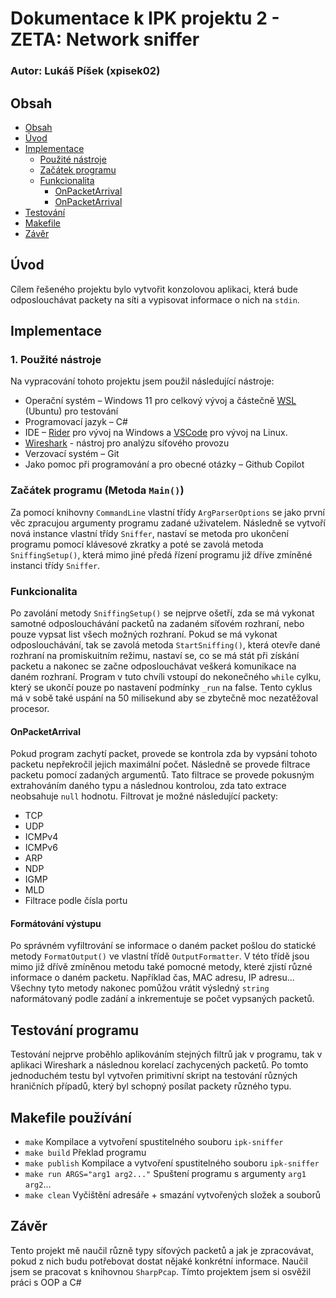 # Dokumentace k IPK projektu 2 - ZETA: Network sniffer
### Autor: Lukáš Píšek (xpisek02)
## Obsah <a name="obsah"></a>
- [Obsah](#obsah)
- [Úvod](#uvod)
- [Implementace](#impl)
    - [Použité nástroje](#impl1)
    - [Začátek programu](#impl2)
    - [Funkcionalita](#impl3)
        - [OnPacketArrival](#impl3-1)
        - [OnPacketArrival](#impl3-2)
- [Testování](#test)
- [Makefile](#make)
- [Závěr](#end)

## Úvod <a name="uvod"></a>
Cílem řešeného projektu bylo vytvořit konzolovou aplikaci, která bude odposlouchávat packety na síti a vypisovat informace o nich na `stdin`.
## Implementace <a name="impl"></a>
### 1. Použité nástroje <a name="impl1"></a>
Na vypracování tohoto projektu jsem použil následující nástroje:
-	Operační systém – Windows 11 pro celkový vývoj a částečně [WSL](https://en.wikipedia.org/wiki/Windows_Subsystem_for_Linux) (Ubuntu) pro testování
-	Programovací jazyk – C#
-	IDE – [Rider](https://www.jetbrains.com/rider/) pro vývoj na Windows a [VSCode](https://code.visualstudio.com) pro vývoj na Linux.
-   [Wireshark](https://www.wireshark.org) - nástroj pro analýzu síťového provozu
-   Verzovací systém – Git
-	Jako pomoc při programování a pro obecné otázky – Github Copilot
### Začátek programu (Metoda `Main()`) <a name="impl2"></a>
Za pomocí knihovny `CommandLine` vlastní třídy `ArgParserOptions` se jako první věc zpracujou argumenty programu zadané uživatelem. 
Následně se vytvoří nová instance vlastní třídy `Sniffer`, nastaví se metoda pro ukončení programu pomocí klávesové zkratky a poté se zavolá metoda `SniffingSetup()`, která mimo jiné předá řízení programu již dříve zmíněné instanci třídy `Sniffer`.
### Funkcionalita <a name="impl3"></a>
Po zavolání metody `SniffingSetup()` se nejprve ošetří, zda se má vykonat samotné odposlouchávání packetů na zadaném síťovém rozhraní, nebo pouze vypsat list všech možných rozhraní.
Pokud se má vykonat odposlouchávání, tak se zavolá metoda `StartSniffing()`, která otevře dané rozhraní na promiskuitním režimu, nastaví se, co se má stát při získání packetu a nakonec se začne odposlouchávat veškerá komunikace na daném rozhraní.
Program v tuto chvíli vstoupí do nekonečného `while` cylku, který se ukončí pouze po nastavení podmínky `_run` na false. Tento cyklus má v sobě také uspání na 50 milisekund aby se zbytečně moc nezatěžoval procesor.
#### OnPacketArrival <a name="impl3-1"></a>
Pokud program zachytí packet, provede se kontrola zda by vypsání tohoto packetu nepřekročil jejich maximální počet. Následně se provede filtrace packetu pomocí zadaných argumentů. Tato filtrace se provede pokusným extrahováním daného typu a následnou kontrolou, zda tato extrace neobsahuje `null` hodnotu.
Filtrovat je možné následující packety:
- TCP
- UDP
- ICMPv4
- ICMPv6
- ARP
- NDP
- IGMP
- MLD
- Filtrace podle čísla portu

#### Formátování výstupu <a name="impl3-2"></a>
Po správném vyfiltrování se informace o daném packet pošlou do statické metody `FormatOutput()` ve vlastní třídě `OutputFormatter`. V této třídě jsou mimo již dřívě zmíněnou metodu také pomocné metody, které zjistí různé informace o daném packetu. Například čas, MAC adresu, IP adresu...
Všechny tyto metody nakonec pomůžou vrátit výsledný `string` naformátovaný podle zadání a inkrementuje se počet vypsaných packetů.
## Testování programu <a name="test"></a>
Testování nejprve proběhlo aplikováním stejných filtrů jak v programu, tak v aplikaci Wireshark a následnou korelací zachycených packetů. 
Po tomto jednoduchém testu byl vytvořen primitivní skript na testování různých hraničních případů, který byl schopný posílat packety různého typu.

## Makefile používání <a name="make"></a>
- `make` Kompilace a vytvoření spustitelného souboru `ipk-sniffer`
- `make build` Překlad programu 
- `make publish` Kompilace a vytvoření spustitelného souboru `ipk-sniffer`
- `make run ARGS="arg1 arg2..."` Spuštení programu s argumenty `arg1` `arg2`...
- `make clean` Vyčištění adresáře + smazání vytvořených složek a souborů 

## Závěr <a name="end"></a>
Tento projekt mě naučil různě typy síťových packetů a jak je zpracovávat, pokud z nich budu potřebovat dostat nějaké konkrétní informace.
Naučil jsem se pracovat s knihovnou `SharpPcap`.
Tímto projektem jsem si osvěžil práci s OOP a C#